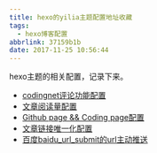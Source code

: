 ```yaml
---
title: hexo的yilia主题配置地址收藏
tags:
  - hexo博客配置
abbrlink: 37159b1b
date: 2017-11-25 10:56:44
---
```


hexo主题的相关配置，记录下来。
<!-- more -->
- [codingnet评论功能配置](https://www.hearain.club/2017/11/07/Hexo%E7%9A%84yilia%E4%B8%BB%E9%A2%98%E4%B8%AA%E6%80%A7%E5%8C%96-%E5%A2%9E%E5%8A%A0%E8%AF%84%E8%AE%BA%E5%8A%9F%E8%83%BD/)
- [文章阅读量配置](https://www.hearain.club/2017/02/27/Hexo%E7%9A%84yilia%E4%B8%BB%E9%A2%98%E4%B8%AA%E6%80%A7%E5%8C%96-%E5%A2%9E%E5%8A%A0%E6%96%87%E7%AB%A0%E9%98%85%E8%AF%BB%E9%87%8F/)
- [Github page && Coding page配置](http://redredleaf.me/%E6%88%91%E7%9A%84Hexo%E5%8D%9A%E5%AE%A2%E7%AB%99%E5%88%9B%E5%BB%BA%E5%8E%86%E7%A8%8B%E4%B8%80.html#more)
- [文章链接唯一化配置](http://muyunyun.cn/posts/f55182c5/#more)
- [百度baidu_url_submit的url主动推送](http://blog.csdn.net/jameshadoop/article/details/53323083)